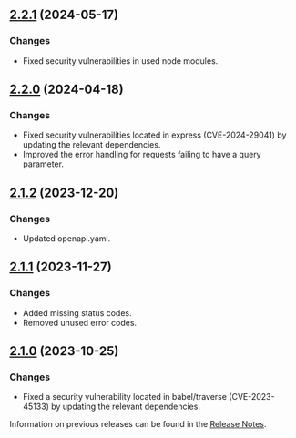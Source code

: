 ## [2.2.1](https://github.com/e-Spirit/fcecom-bridge-commons/compare/v2.2.0...v2.2.1) (2024-05-17)

### Changes

* Fixed security vulnerabilities in used node modules.

## [2.2.0](https://github.com/e-Spirit/fcecom-bridge-commons/compare/v2.1.2...v2.2.0) (2024-04-18)

### Changes

* Fixed security vulnerabilities located in express (CVE-2024-29041) by updating the relevant dependencies.
* Improved the error handling for requests failing to have a query parameter.

## [2.1.2](https://github.com/e-Spirit/fcecom-bridge-commons/compare/v2.1.1...v2.1.2) (2023-12-20)

### Changes

* Updated openapi.yaml.

## [2.1.1](https://github.com/e-Spirit/fcecom-bridge-commons/compare/v2.1.0...v2.1.1) (2023-11-27)

### Changes

* Added missing status codes.
* Removed unused error codes.

## [2.1.0](https://github.com/e-Spirit/fcecom-bridge-commons/compare/v2.0.0...v2.1.0) (2023-10-25)

### Changes

* Fixed a security vulnerability located in babel/traverse (CVE-2023-45133) by updating the relevant dependencies.


Information on previous releases can be found in the [Release Notes](https://docs.e-spirit.com/ecom/fsconnect-com/FirstSpirit_Connect_for_Commerce_Releasenotes_EN.html).